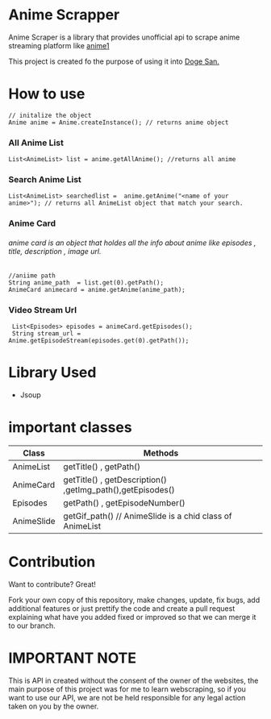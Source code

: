 # Anime Scrapper

Anime Scraper is a library that provides unofficial api to scrape anime streaming platform like <a href="http://www.anime1.com">anime1</a> 

This project is created fo the purpose of using it into <a href=""> Doge San.</a>

# How to use 

    // initalize the object
    Anime anime = Anime.createInstance(); // returns anime object
       
 


  ### All Anime List


    List<AnimeList> list = anime.getAllAnime(); //returns all anime 
       
       
 ### Search Anime List
    List<AnimeList> searchedlist =  anime.getAnime("<name of your anime>"); // returns all AnimeList object that match your search. 

 ### Anime Card
 ###### anime card is an object that holdes all the info about anime like episodes , title, description , image url.
    //aniime path 
    String anime_path  = list.get(0).getPath();
    AnimeCard animecard = anime.getAnime(anime_path);
    
 ### Video Stream Url
     List<Episodes> episodes = animeCard.getEpisodes();
     String stream_url = Anime.getEpisodeStream(episodes.get(0).getPath()); 
     
 # Library Used
 * Jsoup
 
 # important classes
 
 Class          | Methods
 ---------------|--------------------
  AnimeList     | getTitle() , getPath()
  AnimeCard     | getTitle() , getDescription() ,getImg_path(),getEpisodes() 
  Episodes      | getPath()  , getEpisodeNumber() 
  AnimeSlide    | getGif_path() // AnimeSlide is a chid class of AnimeList
 
 
 # Contribution
 Want to contribute? Great!

Fork your own copy of this repository, make changes, update, fix bugs, add additional features or just prettify the code and create a pull 
request explaining what have you added fixed or improved so that we can merge it to our branch.
 
 # IMPORTANT NOTE

 This is API in created without the consent of the owner of the websites, the main purpose of this project was for me to learn webscraping,
 so if you want to use our API, we are not be held responsible for any legal action taken on you by the owner.
